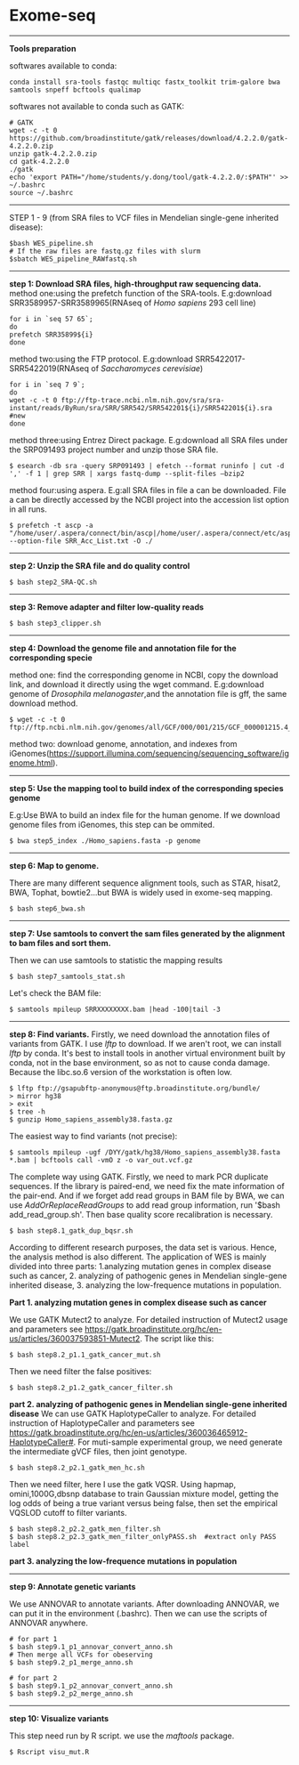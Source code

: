 # Exome-seq
-----
**Tools preparation**

softwares available to conda:
    
    conda install sra-tools fastqc multiqc fastx_toolkit trim-galore bwa samtools snpeff bcftools qualimap
    
 softwares not available to conda such as GATK:
    
    # GATK
    wget -c -t 0 https://github.com/broadinstitute/gatk/releases/download/4.2.2.0/gatk-4.2.2.0.zip
    unzip gatk-4.2.2.0.zip
    cd gatk-4.2.2.0
    ./gatk
    echo 'export PATH="/home/students/y.dong/tool/gatk-4.2.2.0/:$PATH"' >> ~/.bashrc
    source ~/.bashrc
-----
STEP 1 - 9 (from SRA files to VCF files in Mendelian single-gene inherited disease):

    $bash WES_pipeline.sh
    # If the raw files are fastq.gz files with slurm
    $sbatch WES_pipeline_RAWfastq.sh
  
-----
**step 1: Download SRA files, high-throughput raw sequencing data.**
  method one:using the prefetch function of the SRA-tools.
    E.g:download SRR3589957-SRR3589965(RNAseq of *Homo sapiens* 293 cell line)
  
    for i in `seq 57 65`;
    do    
    prefetch SRR35899${i}
    done
  method two:using the FTP protocol.
    E.g:download SRR5422017-SRR5422019(RNAseq of *Saccharomyces cerevisiae*)
    
    for i in `seq 7 9`;
    do
    wget -c -t 0 ftp://ftp-trace.ncbi.nlm.nih.gov/sra/sra-instant/reads/ByRun/sra/SRR/SRR542/SRR542201${i}/SRR542201${i}.sra	#new
    done
  method three:using Entrez Direct package.
    E.g:download all SRA files under the SRP091493 project number and unzip those SRA file.
  
    $ esearch -db sra -query SRP091493 | efetch --format runinfo | cut -d ',' -f 1 | grep SRR | xargs fastq-dump --split-files –bzip2
   method four:using aspera.
    E.g:all SRA files in file a can be downloaded. File a can be directly accessed by the NCBI project into the accession list option in all runs.
    
    $ prefetch -t ascp -a "/home/user/.aspera/connect/bin/ascp|/home/user/.aspera/connect/etc/asperaweb_id_dsa.openssh" --option-file SRR_Acc_List.txt -O ./

-----
**step 2: Unzip the SRA file and do quality control**

    $ bash step2_SRA-QC.sh

-------
**step 3: Remove adapter and filter low-quality reads**

    $ bash step3_clipper.sh

-----
**step 4: Download the genome file and annotation file for the corresponding specie**
  
  method one: find the corresponding genome in NCBI, copy the download link, and download it directly using the wget command.
  E.g:download genome of *Drosophila melanogaster*,and the annotation file is gff, the same download method.
  
    $ wget -c -t 0 ftp://ftp.ncbi.nlm.nih.gov/genomes/all/GCF/000/001/215/GCF_000001215.4_Release_6_plus_ISO1_MT/GCF_000001215.4_Release_6_plus_ISO1_MT_genomic.fna.gz
    
  method two: download genome, annotation, and indexes from iGenomes(https://support.illumina.com/sequencing/sequencing_software/igenome.html).
  
-----
**step 5: Use the mapping tool to build index of the corresponding species genome**
  
  E.g:Use BWA to build an index file for the human genome. If we download genome files from iGenomes, this step can be ommited.
  
    $ bwa step5_index ./Homo_sapiens.fasta -p genome
    
------
**step 6: Map to genome.**

There are many different sequence alignment tools, such as STAR, hisat2, BWA, Tophat, bowtie2...but BWA is widely used in exome-seq mapping.
  
    $ bash step6_bwa.sh
    
------
**step 7: Use samtools to convert the sam files generated by the alignment to bam files and sort them.**

  Then we can use samtools to statistic the mapping results

    $ bash step7_samtools_stat.sh
    
  Let's check the BAM file:
    
    $ samtools mpileup SRRXXXXXXXX.bam |head -100|tail -3
    
-------
**step 8: Find variants.**
  Firstly, we need download the annotation files of variants from GATK. I use *lftp* to download. If we aren't root, we can install *lftp* by conda. It's best to install tools in another virtual environment built by conda, not in the base environment, so as not to cause conda damage. Because the libc.so.6 version of the workstation is often low.
  
    $ lftp ftp://gsapubftp-anonymous@ftp.broadinstitute.org/bundle/
    > mirror hg38
    > exit
    $ tree -h
    $ gunzip Homo_sapiens_assembly38.fasta.gz
  
  The easiest way to find variants (not precise):
  
    $ samtools mpileup -ugf /DYY/gatk/hg38/Homo_sapiens_assembly38.fasta *.bam | bcftools call -vmO z -o var_out.vcf.gz
    
  The complete way using GATK. Firstly, we need to mark PCR duplicate sequences. If the library is paired-end, we need fix the mate information of the pair-end. And if we forget add read groups in BAM file by BWA, we can use *AddOrReplaceReadGroups* to add read group information, run '$bash add_read_group.sh'. Then base quality score recalibration is necessary. 

    $ bash step8.1_gatk_dup_bqsr.sh
  
  According to different research purposes, the data set is various. Hence, the analysis method is also different. The application of WES is mainly divided into three parts: 1.analyzing mutation genes in complex disease such as cancer, 2. analyzing of pathogenic genes in Mendelian single-gene inherited disease, 3. analyzing the low-frequence mutations in population.

  **Part 1. analyzing mutation genes in complex disease such as cancer**
  
  We use GATK Mutect2 to analyze. For detailed instruction of Mutect2 usage and parameters see https://gatk.broadinstitute.org/hc/en-us/articles/360037593851-Mutect2. The script like this:
    
    $ bash step8.2_p1.1_gatk_cancer_mut.sh

Then we need filter the false positives:
    
    $ bash step8.2_p1.2_gatk_cancer_filter.sh
    
  **part 2. analyzing of pathogenic genes in Mendelian single-gene inherited disease**
  We can use GATK HaplotypeCaller to analyze. For detailed instruction of HaplotypeCaller and parameters see https://gatk.broadinstitute.org/hc/en-us/articles/360036465912-HaplotypeCaller#. For muti-sample experimental group, we need generate the intermediate gVCF files, then joint genotype.
    
    $ bash step8.2_p2.1_gatk_men_hc.sh
 
 Then we need filter, here I use the gatk VQSR. Using hapmap, omini,1000G,dbsnp database to train Gaussian mixture model, getting the log odds of being a true variant versus being false, then set the empirical VQSLOD cutoff to filter variants.
 
    $ bash step8.2_p2.2_gatk_men_filter.sh
    $ bash step8.2_p2.3_gatk_men_filter_onlyPASS.sh  #extract only PASS label
  
  **part 3. analyzing the low-frequence mutations in population**
  
  -------
  **step 9: Annotate genetic variants**
  
  We use ANNOVAR to annotate variants. After downloading ANNOVAR, we can put it in the environment (.bashrc). Then we can use the scripts of ANNOVAR anywhere.
  
    # for part 1
    $ bash step9.1_p1_annovar_convert_anno.sh
    # Then merge all VCFs for obeserving
    $ bash step9.2_p1_merge_anno.sh
    
    # for part 2
    $ bash step9.1_p2_annovar_convert_anno.sh
    $ bash step9.2_p2_merge_anno.sh

  -------
  **step 10: Visualize variants**
  
  This step need run by R script. we use the *maftools* package.
 
    $ Rscript visu_mut.R
 


